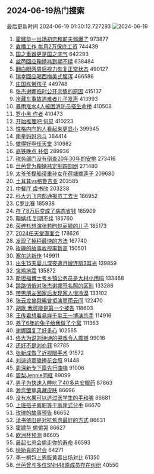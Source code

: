 ## 2024-06-19热门搜索 
最后更新时间 2024-06-19 01:30:12.727293 
![2024-06-19](https://imgs-storage.s3.us-east-005.backblazeb2.com/20240619/2024-06-19.png?versionId=4_z8fbbed132d73df8689c40f13_f119d044fa3709512_d20240618_m173012_c005_v0501000_t0050_u01718731812666) 
1. [霍建华一出场初恋和前夫弱爆了](https://s.weibo.com/weibo?q=%23%E9%9C%8D%E5%BB%BA%E5%8D%8E%E4%B8%80%E5%87%BA%E5%9C%BA%E5%88%9D%E6%81%8B%E5%92%8C%E5%89%8D%E5%A4%AB%E5%BC%B1%E7%88%86%E4%BA%86%23&t=31&band_rank=1&Refer=top) 973877
1. [直播工作 每月2万保底工资](https://s.weibo.com/weibo?q=%E7%9B%B4%E6%92%AD%E5%B7%A5%E4%BD%9C%20%E6%AF%8F%E6%9C%882%E4%B8%87%E4%BF%9D%E5%BA%95%E5%B7%A5%E8%B5%84&t=31&band_rank=2&Refer=top) 744439
1. [国之重器更是国之底气](https://s.weibo.com/weibo?q=%23%E5%9B%BD%E4%B9%8B%E9%87%8D%E5%99%A8%E6%9B%B4%E6%98%AF%E5%9B%BD%E4%B9%8B%E5%BA%95%E6%B0%94%23&t=31&band_rank=3&Refer=top) 642293
1. [丝芭回应鞠婧祎到期不续](https://s.weibo.com/weibo?q=%23%E4%B8%9D%E8%8A%AD%E5%9B%9E%E5%BA%94%E9%9E%A0%E5%A9%A7%E7%A5%8E%E5%88%B0%E6%9C%9F%E4%B8%8D%E7%BB%AD%23&t=31&band_rank=4&Refer=top) 638484
1. [翻白眼两周后视力恢复正常状态](https://s.weibo.com/weibo?q=%23%E7%BF%BB%E7%99%BD%E7%9C%BC%E4%B8%A4%E5%91%A8%E5%90%8E%E8%A7%86%E5%8A%9B%E6%81%A2%E5%A4%8D%E6%AD%A3%E5%B8%B8%E7%8A%B6%E6%80%81%23&t=31&band_rank=5&Refer=top) 490127
1. [瑞幸回应喝西梅美式腹泻](https://s.weibo.com/weibo?q=%23%E7%91%9E%E5%B9%B8%E5%9B%9E%E5%BA%94%E5%96%9D%E8%A5%BF%E6%A2%85%E7%BE%8E%E5%BC%8F%E8%85%B9%E6%B3%BB%23&t=31&band_rank=6&Refer=top) 466586
1. [庄国栋带孩子](https://s.weibo.com/weibo?q=%23%E5%BA%84%E5%9B%BD%E6%A0%8B%E5%B8%A6%E5%AD%A9%E5%AD%90%23&t=31&band_rank=7&Refer=top) 449748
1. [张杰谢娜临时公开恋情的原因](https://s.weibo.com/weibo?q=%23%E5%BC%A0%E6%9D%B0%E8%B0%A2%E5%A8%9C%E4%B8%B4%E6%97%B6%E5%85%AC%E5%BC%80%E6%81%8B%E6%83%85%E7%9A%84%E5%8E%9F%E5%9B%A0%23&t=31&band_rank=8&Refer=top) 415137
1. [冷藏车事故遇难者儿子发声](https://s.weibo.com/weibo?q=%23%E5%86%B7%E8%97%8F%E8%BD%A6%E4%BA%8B%E6%95%85%E9%81%87%E9%9A%BE%E8%80%85%E5%84%BF%E5%AD%90%E5%8F%91%E5%A3%B0%23&t=31&band_rank=9&Refer=top) 413993
1. [暴雨涨水4人被困消防员搭生命桥](https://s.weibo.com/weibo?q=%23%E6%9A%B4%E9%9B%A8%E6%B6%A8%E6%B0%B44%E4%BA%BA%E8%A2%AB%E5%9B%B0%E6%B6%88%E9%98%B2%E5%91%98%E6%90%AD%E7%94%9F%E5%91%BD%E6%A1%A5%23&t=31&band_rank=10&Refer=top) 410508
1. [罗小黑 作者](https://s.weibo.com/weibo?q=%E7%BD%97%E5%B0%8F%E9%BB%91%20%E4%BD%9C%E8%80%85&t=31&band_rank=11&Refer=top) 410473
1. [开始推理吧 何炅](https://s.weibo.com/weibo?q=%E5%BC%80%E5%A7%8B%E6%8E%A8%E7%90%86%E5%90%A7%20%E4%BD%95%E7%82%85&t=31&band_rank=12&Refer=top) 410223
1. [性格内向的人看起来更显小](https://s.weibo.com/weibo?q=%E6%80%A7%E6%A0%BC%E5%86%85%E5%90%91%E7%9A%84%E4%BA%BA%E7%9C%8B%E8%B5%B7%E6%9D%A5%E6%9B%B4%E6%98%BE%E5%B0%8F&t=31&band_rank=13&Refer=top) 399945
1. [南拳妈妈内斗](https://s.weibo.com/weibo?q=%23%E5%8D%97%E6%8B%B3%E5%A6%88%E5%A6%88%E5%86%85%E6%96%97%23&t=31&band_rank=14&Refer=top) 384414
1. [做得好啊任天堂](https://s.weibo.com/weibo?q=%E5%81%9A%E5%BE%97%E5%A5%BD%E5%95%8A%E4%BB%BB%E5%A4%A9%E5%A0%82&t=31&band_rank=15&Refer=top) 310982
1. [高铁晚点 补偿](https://s.weibo.com/weibo?q=%E9%AB%98%E9%93%81%E6%99%9A%E7%82%B9%20%E8%A1%A5%E5%81%BF&t=31&band_rank=16&Refer=top) 289936
1. [税务部门没有倒查20年30年的安排](https://s.weibo.com/weibo?q=%23%E7%A8%8E%E5%8A%A1%E9%83%A8%E9%97%A8%E6%B2%A1%E6%9C%89%E5%80%92%E6%9F%A520%E5%B9%B430%E5%B9%B4%E7%9A%84%E5%AE%89%E6%8E%92%23&t=31&band_rank=10&Refer=top) 273416
1. [丝芭曾为鞠婧祎定制四部剧](https://s.weibo.com/weibo?q=%23%E4%B8%9D%E8%8A%AD%E6%9B%BE%E4%B8%BA%E9%9E%A0%E5%A9%A7%E7%A5%8E%E5%AE%9A%E5%88%B6%E5%9B%9B%E9%83%A8%E5%89%A7%23&t=31&band_rank=17&Refer=top) 271480
1. [太爷爷撑船带重孙女在荷塘摘莲子](https://s.weibo.com/weibo?q=%23%E5%A4%AA%E7%88%B7%E7%88%B7%E6%92%91%E8%88%B9%E5%B8%A6%E9%87%8D%E5%AD%99%E5%A5%B3%E5%9C%A8%E8%8D%B7%E5%A1%98%E6%91%98%E8%8E%B2%E5%AD%90%23&t=31&band_rank=10&Refer=top) 209680
1. [土耳其vs格鲁吉亚](https://s.weibo.com/weibo?q=%23%E5%9C%9F%E8%80%B3%E5%85%B6vs%E6%A0%BC%E9%B2%81%E5%90%89%E4%BA%9A%23&t=31&band_rank=35&Refer=top) 203585
1. [中餐厅 虞书欣](https://s.weibo.com/weibo?q=%E4%B8%AD%E9%A4%90%E5%8E%85%20%E8%99%9E%E4%B9%A6%E6%AC%A3&t=31&band_rank=18&Refer=top) 203238
1. [科大讯飞内部通报员工去世](https://s.weibo.com/weibo?q=%23%E7%A7%91%E5%A4%A7%E8%AE%AF%E9%A3%9E%E5%86%85%E9%83%A8%E9%80%9A%E6%8A%A5%E5%91%98%E5%B7%A5%E5%8E%BB%E4%B8%96%23&t=31&band_rank=19&Refer=top) 186952
1. [C罗比赛](https://s.weibo.com/weibo?q=C%E7%BD%97%E6%AF%94%E8%B5%9B&t=31&band_rank=20&Refer=top) 185938
1. [存了8万后变成了病态省钱](https://s.weibo.com/weibo?q=%23%E5%AD%98%E4%BA%868%E4%B8%87%E5%90%8E%E5%8F%98%E6%88%90%E4%BA%86%E7%97%85%E6%80%81%E7%9C%81%E9%92%B1%23&t=31&band_rank=21&Refer=top) 185909
1. [鞠婧祎 到期不续](https://s.weibo.com/weibo?q=%E9%9E%A0%E5%A9%A7%E7%A5%8E%20%E5%88%B0%E6%9C%9F%E4%B8%8D%E7%BB%AD&t=31&band_rank=22&Refer=top) 185760
1. [荣梓杉想演张若昀赵丽颖的儿子](https://s.weibo.com/weibo?q=%23%E8%8D%A3%E6%A2%93%E6%9D%89%E6%83%B3%E6%BC%94%E5%BC%A0%E8%8B%A5%E6%98%80%E8%B5%B5%E4%B8%BD%E9%A2%96%E7%9A%84%E5%84%BF%E5%AD%90%23&t=31&band_rank=23&Refer=top) 185173
1. [2024任天堂直面会](https://s.weibo.com/weibo?q=%232024%E4%BB%BB%E5%A4%A9%E5%A0%82%E7%9B%B4%E9%9D%A2%E4%BC%9A%23&t=31&band_rank=24&Refer=top) 178626
1. [发现了掉秤最快的方法](https://s.weibo.com/weibo?q=%E5%8F%91%E7%8E%B0%E4%BA%86%E6%8E%89%E7%A7%A4%E6%9C%80%E5%BF%AB%E7%9A%84%E6%96%B9%E6%B3%95&t=31&band_rank=25&Refer=top) 167740
1. [玫瑰的故事收视率新高](https://s.weibo.com/weibo?q=%23%E7%8E%AB%E7%91%B0%E7%9A%84%E6%95%85%E4%BA%8B%E6%94%B6%E8%A7%86%E7%8E%87%E6%96%B0%E9%AB%98%23&t=31&band_rank=26&Refer=top) 150501
1. [塞尔达新作](https://s.weibo.com/weibo?q=%E5%A1%9E%E5%B0%94%E8%BE%BE%E6%96%B0%E4%BD%9C&t=31&band_rank=27&Refer=top) 149911
1. [出生15天婴儿深夜遭月嫂连扇3耳光](https://s.weibo.com/weibo?q=%23%E5%87%BA%E7%94%9F15%E5%A4%A9%E5%A9%B4%E5%84%BF%E6%B7%B1%E5%A4%9C%E9%81%AD%E6%9C%88%E5%AB%82%E8%BF%9E%E6%89%873%E8%80%B3%E5%85%89%23&t=31&band_rank=28&Refer=top) 139859
1. [宝鸡地震](https://s.weibo.com/weibo?q=%E5%AE%9D%E9%B8%A1%E5%9C%B0%E9%9C%87&t=31&band_rank=29&Refer=top) 135872
1. [斯坦福博士考乡镇公务员是大材小用吗](https://s.weibo.com/weibo?q=%23%E6%96%AF%E5%9D%A6%E7%A6%8F%E5%8D%9A%E5%A3%AB%E8%80%83%E4%B9%A1%E9%95%87%E5%85%AC%E5%8A%A1%E5%91%98%E6%98%AF%E5%A4%A7%E6%9D%90%E5%B0%8F%E7%94%A8%E5%90%97%23&t=31&band_rank=30&Refer=top) 133468
1. [跳跳俏俏对张杰谢娜签名照的区别](https://s.weibo.com/weibo?q=%23%E8%B7%B3%E8%B7%B3%E4%BF%8F%E4%BF%8F%E5%AF%B9%E5%BC%A0%E6%9D%B0%E8%B0%A2%E5%A8%9C%E7%AD%BE%E5%90%8D%E7%85%A7%E7%9A%84%E5%8C%BA%E5%88%AB%23&t=31&band_rank=31&Refer=top) 133286
1. [带男朋友回家后发现家人很冷漠](https://s.weibo.com/weibo?q=%23%E5%B8%A6%E7%94%B7%E6%9C%8B%E5%8F%8B%E5%9B%9E%E5%AE%B6%E5%90%8E%E5%8F%91%E7%8E%B0%E5%AE%B6%E4%BA%BA%E5%BE%88%E5%86%B7%E6%BC%A0%23&t=31&band_rank=32&Refer=top) 133102
1. [张云龙曾舜晞曾拒演墨雨云间](https://s.weibo.com/weibo?q=%23%E5%BC%A0%E4%BA%91%E9%BE%99%E6%9B%BE%E8%88%9C%E6%99%9E%E6%9B%BE%E6%8B%92%E6%BC%94%E5%A2%A8%E9%9B%A8%E4%BA%91%E9%97%B4%23&t=31&band_rank=33&Refer=top) 122470
1. [胡歌 我可能是第一个被告](https://s.weibo.com/weibo?q=%E8%83%A1%E6%AD%8C%20%E6%88%91%E5%8F%AF%E8%83%BD%E6%98%AF%E7%AC%AC%E4%B8%80%E4%B8%AA%E8%A2%AB%E5%91%8A&t=31&band_rank=34&Refer=top) 118603
1. [王传君想看易烊千玺王一博演杀手](https://s.weibo.com/weibo?q=%23%E7%8E%8B%E4%BC%A0%E5%90%9B%E6%83%B3%E7%9C%8B%E6%98%93%E7%83%8A%E5%8D%83%E7%8E%BA%E7%8E%8B%E4%B8%80%E5%8D%9A%E6%BC%94%E6%9D%80%E6%89%8B%23&t=31&band_rank=35&Refer=top) 114916
1. [养了6年的兔子给我做了个窝](https://s.weibo.com/weibo?q=%23%E5%85%BB%E4%BA%866%E5%B9%B4%E7%9A%84%E5%85%94%E5%AD%90%E7%BB%99%E6%88%91%E5%81%9A%E4%BA%86%E4%B8%AA%E7%AA%9D%23&t=31&band_rank=36&Refer=top) 111363
1. [谢娜回复了好多心](https://s.weibo.com/weibo?q=%23%E8%B0%A2%E5%A8%9C%E5%9B%9E%E5%A4%8D%E4%BA%86%E5%A5%BD%E5%A4%9A%E5%BF%83%23&t=31&band_rank=37&Refer=top) 102565
1. [佟大为说刘诗诗的哭戏令人震撼](https://s.weibo.com/weibo?q=%23%E4%BD%9F%E5%A4%A7%E4%B8%BA%E8%AF%B4%E5%88%98%E8%AF%97%E8%AF%97%E7%9A%84%E5%93%AD%E6%88%8F%E4%BB%A4%E4%BA%BA%E9%9C%87%E6%92%BC%23&t=31&band_rank=38&Refer=top) 99018
1. [还好不是刘亦菲](https://s.weibo.com/weibo?q=%23%E8%BF%98%E5%A5%BD%E4%B8%8D%E6%98%AF%E5%88%98%E4%BA%A6%E8%8F%B2%23&t=31&band_rank=39&Refer=top) 92785
1. [张新成做了近视眼手术](https://s.weibo.com/weibo?q=%23%E5%BC%A0%E6%96%B0%E6%88%90%E5%81%9A%E4%BA%86%E8%BF%91%E8%A7%86%E7%9C%BC%E6%89%8B%E6%9C%AF%23&t=31&band_rank=40&Refer=top) 91572
1. [刘诗诗窦骁捧花合照](https://s.weibo.com/weibo?q=%23%E5%88%98%E8%AF%97%E8%AF%97%E7%AA%A6%E9%AA%81%E6%8D%A7%E8%8A%B1%E5%90%88%E7%85%A7%23&t=31&band_rank=33&Refer=top) 91448
1. [周深新专下篇先行曲嗨](https://s.weibo.com/weibo?q=%23%E5%91%A8%E6%B7%B1%E6%96%B0%E4%B8%93%E4%B8%8B%E7%AF%87%E5%85%88%E8%A1%8C%E6%9B%B2%E5%97%A8%23&t=31&band_rank=34&Refer=top) 91006
1. [碧梨Jennie同框](https://s.weibo.com/weibo?q=%23%E7%A2%A7%E6%A2%A8Jennie%E5%90%8C%E6%A1%86%23&t=31&band_rank=41&Refer=top) 89099
1. [男子为快速入睡吃了40多片安眠药](https://s.weibo.com/weibo?q=%23%E7%94%B7%E5%AD%90%E4%B8%BA%E5%BF%AB%E9%80%9F%E5%85%A5%E7%9D%A1%E5%90%83%E4%BA%8640%E5%A4%9A%E7%89%87%E5%AE%89%E7%9C%A0%E8%8D%AF%23&t=31&band_rank=42&Refer=top) 87863
1. [渺念萤草典藏皮肤](https://s.weibo.com/weibo?q=%23%E6%B8%BA%E5%BF%B5%E8%90%A4%E8%8D%89%E5%85%B8%E8%97%8F%E7%9A%AE%E8%82%A4%23&t=31&band_rank=43&Refer=top) 86696
1. [没有水果可以逃过医学生的手和嘴](https://s.weibo.com/weibo?q=%23%E6%B2%A1%E6%9C%89%E6%B0%B4%E6%9E%9C%E5%8F%AF%E4%BB%A5%E9%80%83%E8%BF%87%E5%8C%BB%E5%AD%A6%E7%94%9F%E7%9A%84%E6%89%8B%E5%92%8C%E5%98%B4%23&t=31&band_rank=44&Refer=top) 86681
1. [上班搭子离职等于断崖式分手](https://s.weibo.com/weibo?q=%23%E4%B8%8A%E7%8F%AD%E6%90%AD%E5%AD%90%E7%A6%BB%E8%81%8C%E7%AD%89%E4%BA%8E%E6%96%AD%E5%B4%96%E5%BC%8F%E5%88%86%E6%89%8B%23&t=31&band_rank=45&Refer=top) 86670
1. [玫瑰的故事预告](https://s.weibo.com/weibo?q=%E7%8E%AB%E7%91%B0%E7%9A%84%E6%95%85%E4%BA%8B%E9%A2%84%E5%91%8A&t=31&band_rank=46&Refer=top) 86652
1. [读书依旧是对抗焦虑最好的方式](https://s.weibo.com/weibo?q=%23%E8%AF%BB%E4%B9%A6%E4%BE%9D%E6%97%A7%E6%98%AF%E5%AF%B9%E6%8A%97%E7%84%A6%E8%99%91%E6%9C%80%E5%A5%BD%E7%9A%84%E6%96%B9%E5%BC%8F%23&t=31&band_rank=47&Refer=top) 86631
1. [霍建华 偷偷哭](https://s.weibo.com/weibo?q=%E9%9C%8D%E5%BB%BA%E5%8D%8E%20%E5%81%B7%E5%81%B7%E5%93%AD&t=31&band_rank=48&Refer=top) 86627
1. [欧洲杯预测](https://s.weibo.com/weibo?q=%E6%AC%A7%E6%B4%B2%E6%9D%AF%E9%A2%84%E6%B5%8B&t=31&band_rank=49&Refer=top) 86605
1. [晨起七忌会偷走你的寿命](https://s.weibo.com/weibo?q=%23%E6%99%A8%E8%B5%B7%E4%B8%83%E5%BF%8C%E4%BC%9A%E5%81%B7%E8%B5%B0%E4%BD%A0%E7%9A%84%E5%AF%BF%E5%91%BD%23&t=31&band_rank=50&Refer=top) 86593
1. [徐娇真的好会](https://s.weibo.com/weibo?q=%23%E5%BE%90%E5%A8%87%E7%9C%9F%E7%9A%84%E5%A5%BD%E4%BC%9A%23&t=31&band_rank=48&Refer=top) 64271
1. [李一桐包上恩版黄蓉出场对比](https://s.weibo.com/weibo?q=%23%E6%9D%8E%E4%B8%80%E6%A1%90%E5%8C%85%E4%B8%8A%E6%81%A9%E7%89%88%E9%BB%84%E8%93%89%E5%87%BA%E5%9C%BA%E5%AF%B9%E6%AF%94%23&t=31&band_rank=35&Refer=top) 61350
1. [丝芭曾与多位SNH48原成员存在纠纷](https://s.weibo.com/weibo?q=%23%E4%B8%9D%E8%8A%AD%E6%9B%BE%E4%B8%8E%E5%A4%9A%E4%BD%8DSNH48%E5%8E%9F%E6%88%90%E5%91%98%E5%AD%98%E5%9C%A8%E7%BA%A0%E7%BA%B7%23&t=31&band_rank=47&Refer=top) 40550
